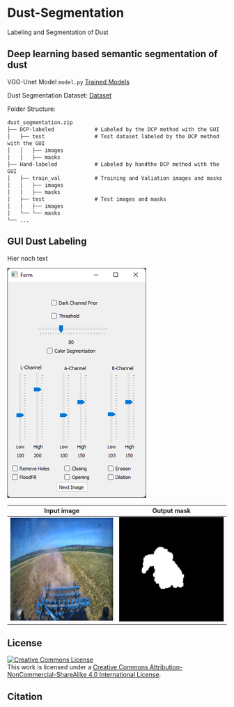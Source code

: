 # Dust-Segmentation
Labeling and Segmentation of Dust

##  Deep learning based semantic segmentation of dust
VGG-Unet Model 
`model.py`
[Trained Models](https://1drv.ms/u/s!AuEsiVyVPmXWdxLB1yQzbU9ucWU)

Dust Segmentation Dataset: [Dataset](https://1drv.ms/u/s!AuEsiVyVPmXWduGNndFbARYJ0YI)

Folder Structure:

    dust_segmentation.zip
    ├── DCP-labeled             # Labeled by the DCP method with the GUI
    │   ├── test                # Test dataset labeled by the DCP method with the GUI
    │   │   ├── images
    │   │   ├── masks
    ├── Hand-labeled            # Labeled by handthe DCP method with the GUI
    │   ├── train_val           # Training and Valiation images and masks
    │   │   ├── images
    │   │   ├── masks
    │   ├── test                # Test images and masks
    │   │   ├── images
    │   └── └── masks
    └── ...


##  GUI Dust Labeling
Hier noch text



![GUI](figures/gui.png)

Input image            |  Output mask
:-------------------------:|:-------------------------:
![input](figures/input_image.png)  |  ![output](output/mask.png)

## License
<a rel="license" href="http://creativecommons.org/licenses/by-nc-sa/4.0/"><img alt="Creative Commons License" style="border-width:0" src="https://i.creativecommons.org/l/by-nc-sa/4.0/88x31.png" /></a><br />This work is licensed under a <a rel="license" href="http://creativecommons.org/licenses/by-nc-sa/4.0/">Creative Commons Attribution-NonCommercial-ShareAlike 4.0 International License</a>.

## Citation
